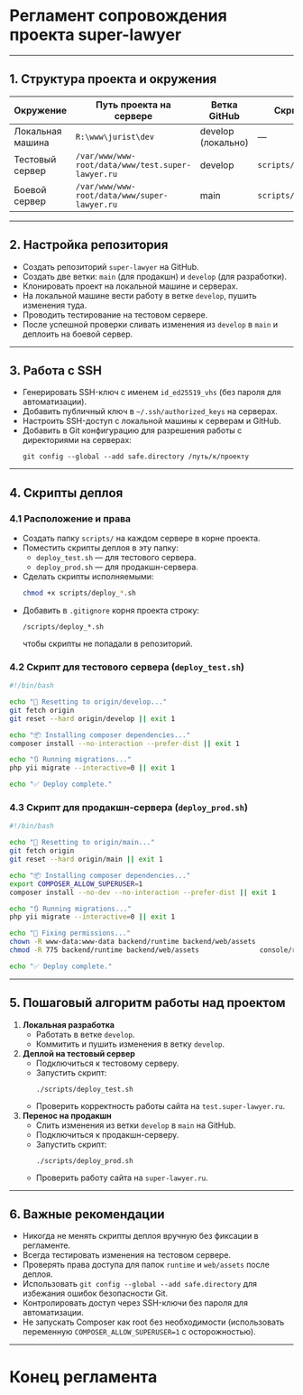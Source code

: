 # Регламент сопровождения проекта super-lawyer

---

## 1. Структура проекта и окружения

| Окружение       | Путь проекта на сервере                             | Ветка GitHub    | Скрипт деплоя              |
|-----------------|----------------------------------------------------|-----------------|----------------------------|
| Локальная машина| `R:\www\jurist\dev`                                | develop (локально) | —                          |
| Тестовый сервер | `/var/www/www-root/data/www/test.super-lawyer.ru` | develop         | `scripts/deploy_test.sh`   |
| Боевой сервер   | `/var/www/www-root/data/www/super-lawyer.ru`      | main            | `scripts/deploy_prod.sh`   |

---

## 2. Настройка репозитория

- Создать репозиторий `super-lawyer` на GitHub.
- Создать две ветки: `main` (для продакшн) и `develop` (для разработки).
- Клонировать проект на локальной машине и серверах.
- На локальной машине вести работу в ветке `develop`, пушить изменения туда.
- Проводить тестирование на тестовом сервере.
- После успешной проверки сливать изменения из `develop` в `main` и деплоить на боевой сервер.

---

## 3. Работа с SSH

- Генерировать SSH-ключ с именем `id_ed25519_vhs` (без пароля для автоматизации).
- Добавить публичный ключ в `~/.ssh/authorized_keys` на серверах.
- Настроить SSH-доступ с локальной машины к серверам и GitHub.
- Добавить в Git конфигурацию для разрешения работы с директориями на серверах:
  ```
  git config --global --add safe.directory /путь/к/проекту
  ```

---

## 4. Скрипты деплоя

### 4.1 Расположение и права

- Создать папку `scripts/` на каждом сервере в корне проекта.
- Поместить скрипты деплоя в эту папку:
  - `deploy_test.sh` — для тестового сервера.
  - `deploy_prod.sh` — для продакшн-сервера.
- Сделать скрипты исполняемыми:  
  ```bash
  chmod +x scripts/deploy_*.sh
  ```
- Добавить в `.gitignore` корня проекта строку:
  ```
  /scripts/deploy_*.sh
  ```
  чтобы скрипты не попадали в репозиторий.

### 4.2 Скрипт для тестового сервера (`deploy_test.sh`)

```bash
#!/bin/bash

echo "🔄 Resetting to origin/develop..."
git fetch origin
git reset --hard origin/develop || exit 1

echo "📦 Installing composer dependencies..."
composer install --no-interaction --prefer-dist || exit 1

echo "🔃 Running migrations..."
php yii migrate --interactive=0 || exit 1

echo "✅ Deploy complete."
```

### 4.3 Скрипт для продакшн-сервера (`deploy_prod.sh`)

```bash
#!/bin/bash

echo "🔄 Resetting to origin/main..."
git fetch origin
git reset --hard origin/main || exit 1

echo "📦 Installing composer dependencies..."
export COMPOSER_ALLOW_SUPERUSER=1
composer install --no-dev --no-interaction --prefer-dist || exit 1

echo "🔃 Running migrations..."
php yii migrate --interactive=0 || exit 1

echo "🔐 Fixing permissions..."
chown -R www-data:www-data backend/runtime backend/web/assets                    console/runtime                    frontend/runtime frontend/web/assets
chmod -R 775 backend/runtime backend/web/assets               console/runtime               frontend/runtime frontend/web/assets

echo "✅ Deploy complete."
```

---

## 5. Пошаговый алгоритм работы над проектом

1. **Локальная разработка**
   - Работать в ветке `develop`.
   - Коммитить и пушить изменения в ветку `develop`.
2. **Деплой на тестовый сервер**
   - Подключиться к тестовому серверу.
   - Запустить скрипт:  
     ```
     ./scripts/deploy_test.sh
     ```
   - Проверить корректность работы сайта на `test.super-lawyer.ru`.
3. **Перенос на продакшн**
   - Слить изменения из ветки `develop` в `main` на GitHub.
   - Подключиться к продакшн-серверу.
   - Запустить скрипт:  
     ```
     ./scripts/deploy_prod.sh
     ```
   - Проверить работу сайта на `super-lawyer.ru`.

---

## 6. Важные рекомендации

- Никогда не менять скрипты деплоя вручную без фиксации в регламенте.
- Всегда тестировать изменения на тестовом сервере.
- Проверять права доступа для папок `runtime` и `web/assets` после деплоя.
- Использовать `git config --global --add safe.directory` для избежания ошибок безопасности Git.
- Контролировать доступ через SSH-ключи без пароля для автоматизации.
- Не запускать Composer как root без необходимости (использовать переменную `COMPOSER_ALLOW_SUPERUSER=1` с осторожностью).

---

# Конец регламента
